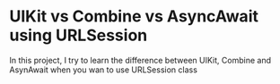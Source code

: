#  UIKit vs Combine vs AsyncAwait using URLSession

In this project, I try to learn the difference between UIKit, Combine and AsynAwait when you wan to use URLSession class

